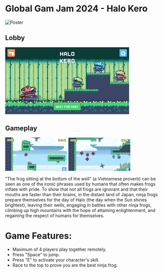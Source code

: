 # Global Gam Jam 2024 - Halo Kero

![Poster](Poster/Poster.png)

## Lobby
<img src="Poster/Lobby.png" width="400" />

## Gameplay
<img src="Poster/gameplay.png" width="200" />
<img src="Poster/gameplay1.png" width="200" />


"The frog sitting at the bottom of the well" (a Vietnamese proverb) can be seen as one of the ironic phrases used by humans that often makes frogs inflate with pride. To show that not all frogs are ignorant and that their mouths are faster than their brains, in the distant land of Japan, ninja frogs prepare themselves for the day of Halo (the day when the Sun shines brightest), leaving their wells, engaging in battles with other ninja frogs, climbing up high mountains with the hope of attaining enlightenment, and regaining the respect of humans for themselves.

# Game Features:
- Maximum of 4 players play together remotely.
- Press "Space" to jump.
- Press "E" to activate your character's skill.
- Race to the top to prove you are the best ninja frog.
